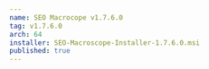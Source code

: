 ```yaml
---
name: SEO Macrocope v1.7.6.0
tag: v1.7.6.0
arch: 64
installer: SEO-Macroscope-Installer-1.7.6.0.msi
published: true
---
```

